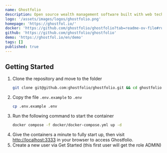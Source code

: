 ```yaml
---
name: Ghostfolio
description: Open source wealth management software built with web technology.
logo: '/assets/images/logos/ghostfolio.png'
homepage: 'https://ghostfol.io/'
docker: 'https://github.com/ghostfolio/ghostfolio?tab=readme-ov-file#run-with-docker-compose'
github: 'https://github.com/ghostfolio/ghostfolio'
demo: 'https://ghostfol.io/en/demo'
tags: []
published: true
---
```


## Getting Started

1. Clone the repository and move to the folder
    ```bash
    git clone git@github.com:ghostfolio/ghostfolio.git && cd ghostfolio
    ```
2. Copy the file `.env.example` to `.env`
    ```bash
    cp .env.example .env
    ```
3. Run the following command to start the container
    ```bash
    docker compose -f docker/docker-compose.yml up -d
    ```
4. Give the containers a minute to fully start up, then visit [http://localhost:3333](http://localhost:3333) in your browser to access Ghostfolio.
5. Create a new user via Get Started (this first user will get the role ADMIN)